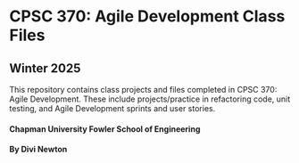 # CPSC 370: Agile Development Class Files
## Winter 2025

This repository contains class projects and files completed in CPSC 370: Agile Development. These include projects/practice in refactoring code, unit testing, and Agile Development sprints and user stories.

#### Chapman University Fowler School of Engineering
#### By Divi Newton
